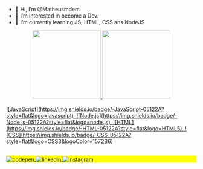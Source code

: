 - 👋 Hi, I’m @Matheusmdem
- 👀 I’m interested in become a Dev.
- 🌱 I’m currently learning JS, HTML, CSS ans NodeJS

<div align="center">
  <a href="https://github.com/Matheusmdem">
  <img height="180em" src="https://github-readme-stats.vercel.app/api?username=Matheusmdem&show_icons=true&theme=dark&include_all_commits=true&count_private=true"/>
  <img height="180em" src="https://github-readme-stats.vercel.app/api/top-langs/?username=Matheusmdem&layout=compact&langs_count=7&theme=dark"/>
</div>

<div style="display: inline_block"><br>
![JavaScript](https://img.shields.io/badge/-JavaScript-05122A?style=flat&logo=javascript)&nbsp;
![Node.js](https://img.shields.io/badge/-Node.js-05122A?style=flat&logo=node.js)&nbsp;
![HTML](https://img.shields.io/badge/-HTML-05122A?style=flat&logo=HTML5)&nbsp;
![CSS](https://img.shields.io/badge/-CSS-05122A?style=flat&logo=CSS3&logoColor=1572B6)&nbsp;
</div>
  
  ##
 
</div>
<p align="left" style="background:yellow">
<a href="https://codepen.io/matheusmdem" target="_blank">
  <img align="center" src="https://img.shields.io/badge/-Matheus Melo-05122A?style=flat&logo=codepen" alt="codepen"/>
</a>
<a href="https://www.linkedin.com/in/matheus-medeiros-de-melo-631546193" target="_blank">
  <img align="center" src="https://img.shields.io/badge/-Matheus Melo-05122A?style=flat&logo=linkedin" alt="linkedin"/>
</a>
<a href="https://www.instagram.com/matheusmdem" target="_blank">
 <img align="center" src="https://img.shields.io/badge/-Matheus Melo-05122A?style=flat&logo=instagram" alt="instagram"/>
</a>
</p>
